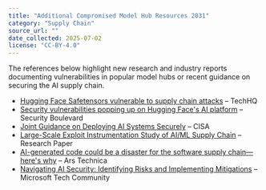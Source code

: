 ```yaml
---
title: "Additional Compromised Model Hub Resources 2031"
category: "Supply Chain"
source_url: ""
date_collected: 2025-07-02
license: "CC-BY-4.0"
---
```


The references below highlight new research and industry reports documenting vulnerabilities in popular model hubs or recent guidance on securing the AI supply chain.

- [Hugging Face Safetensors vulnerable to supply chain attacks](https://techhq.com/2024/03/hugging-face-safetensors-vulnerable-to-supply-chain-attacks/) – TechHQ
- [Security vulnerabilities popping up on Hugging Face's AI platform](https://securityboulevard.com/2024/02/security-vulnerabilities-popping-up-on-hugging-faces-ai-platform/) – Security Boulevard
- [Joint Guidance on Deploying AI Systems Securely](https://www.cisa.gov/news-events/alerts/2024/04/15/joint-guidance-deploying-ai-systems-securely) – CISA
- [Large-Scale Exploit Instrumentation Study of AI/ML Supply Chain](https://huggingface.co/papers/2410.04490) – Research Paper
- [AI-generated code could be a disaster for the software supply chain—here's why](https://arstechnica.com/security/2025/04/ai-generated-code-could-be-a-disaster-for-the-software-supply-chain-heres-why/) – Ars Technica
- [Navigating AI Security: Identifying Risks and Implementing Mitigations](https://techcommunity.microsoft.com/blog/marketplace-blog/navigating-ai-security-identifying-risks-and-implementing-mitigations/4413595) – Microsoft Tech Community
